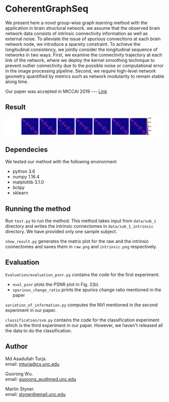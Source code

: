 # CoherentGraphSeq
We  present  here  a  novel  group-wise graph learning method with the application in brain structural network.
we assume that the observed brain network data consists of intrinsic connectivity information as well as external noise.
To alleviate the issue of spurious connections at each brain network node, we introduce a sparsity constraint. 
To achieve the longitudinal consistency, we jointly consider the longitudinal sequence of networks in two ways.
First, we examine the connectivity trajectory at each link of the network, where we deploy the kernel smoothing technique to prevent outlier connectivity due to 
the possible noise or computational error in the image processing pipeline.
Second, we require high-level network geometry quantified by metrics such as network modularity to remain stable along time.

Our paper was accepted in MICCAI 2019 --- [Link](https://www.researchgate.net/profile/Md-Asadullah-Turja/publication/336377775_Constructing_Consistent_Longitudinal_Brain_Networks_by_Group-Wise_Graph_Learning/links/602cb9cc4585158939ad6bbb/Constructing-Consistent-Longitudinal-Brain-Networks-by-Group-Wise-Graph-Learning.pdf)

## Result
![intrinsic networks](intrinsic.png)
## Dependecies
We tested our method with the following environment
* python 3.6
* numpy 1.16.4
* matplotlib 3.1.0
* bctpy
* sklearn

## Running the method
Run `test.py` to run the method. This method takes input from `data/sub_1` directory and writes the 
intrinsic connectomes in `data/sub_1_intrinsic` directory. We have provided only one sample subject.

`show_result.py` generates the matrix plot for the raw and the intrinsic connectomes
and saves them in `raw.png` and `intrinsic.png` respectively.

## Evaluation
`Evaluation/evaluation_psnr.py` contains the code for the first experiment.
* `eval_psnr` plots the PSNR plot in Fig. 2(b).
* `spurious_change_ratio` prints the spurios change ratio mentioned in the paper

`variation_of_information.py` computes the NVI mentioned in the second experiment
in our paper.

`classification/svm.py` contains the code for the classification experiment which
is the third experiment in our paper. However, we haven't released all the data to
do the classification.

## Author
Md Asadullah Turja.  
email: mturja@cs.unc.edu

Guorong Wu.  
email: guorong_wu@med.unc.edu

Martin Styner.  
email: styner@email.unc.edu
